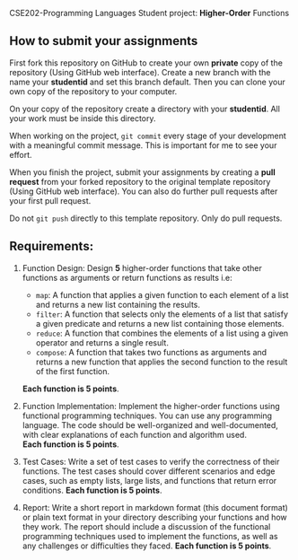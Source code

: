 CSE202-Programming Languages Student project: __Higher-Order__ Functions

## How to submit your assignments 
First fork this repository on GitHub to create your own __private__ copy of the repository (Using GitHub web interface).
Create a new branch with the name your **studentid** and set this branch default.
Then you can clone your own copy of the repository to your computer.

On your copy of the repository create a directory with your **studentid**. All your work must be inside this directory.

When working on the project, `git commit` every stage of your development with a meaningful commit message.
This is important for me to see your effort.

When you finish the project, submit your assignments by creating a **pull request** from your forked repository to the original template repository (Using GitHub web interface).
You can also do further pull requests after your first pull request.

Do not `git push` directly to this template repository. Only do pull requests.

## Requirements:

1. Function Design: Design __5__ higher-order functions that take other functions as arguments or return functions as results i.e:

    - `map`: A function that applies a given function to each element of a list and returns a new list containing the results.
    - `filter`: A function that selects only the elements of a list that satisfy a given predicate and returns a new list containing those elements.
    - `reduce`: A function that combines the elements of a list using a given operator and returns a single result.
    - `compose`: A function that takes two functions as arguments and returns a new function that applies the second function to the result of the first function.

    **Each function is 5 points**.

2.  Function Implementation: Implement the higher-order functions using functional programming techniques.
    You can use any programming language.
    The code should be well-organized and well-documented, with clear explanations of each function and algorithm used.    
    **Each function is 5 points**.

3.  Test Cases: Write a set of test cases to verify the correctness of their functions. 
    The test cases should cover different scenarios and edge cases, such as empty lists, large lists, and functions that return error conditions.
    **Each function is 5 points**.

4.  Report: Write a short report in markdown format (this document format) or plain text format in your directory describing your functions and how they work. 
    The report should include a discussion of the functional programming techniques used to implement the functions, as well as any challenges or difficulties they faced.
    **Each function is 5 points**.

